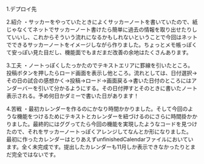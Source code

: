 1.デプロイ先

2.紹介 ・サッカーをやっていたときによくサッカーノートを書いていたので、紙じゃなくてネットでサッカーノート書けたら簡単に過去の情報を取り出せたりしていいし、これからそういう流れになるかもしれないということで今回はネットでできるサッカーノートをイメージしながら作りました。ちょっとメモ帳っぽくて安っぽい見た目だし、機能面でもまだまだ改善の余地はたくさんあります。

3.工夫 ・ノートっぽくしたっかたのでテキストエリアに罫線を引いたところ。投稿ボタンを押したらロード画面を表示し他ところ。流れとしては、日付選択→その日の試合の感想かく→投稿→ロード→画面戻る→書いた日付のところにはアンダーバーを引いて分かるようにする。その日付押すとそのときに書いたノート表示される。予め何日かダミーで書いた日があります！

4.苦戦 ・最初カレンダーを作るのにかなり時間かかりました。そして今回のような機能をつけるためにテキストとカレンダーを紐づけるのにさらに時間掛かかりました。最終的にはググってたら今回の機能を実現したようなコードを見つけたので、それをサッカーノートっぽくアレンジしてなんとか形になりました。 最初に作ったカレンダーはとりあえずunfinishedCalendarファイルにおいています。全く未完成です。提出したカレンダーも11月しか表示できなかったりとまだ完全ではないです。
